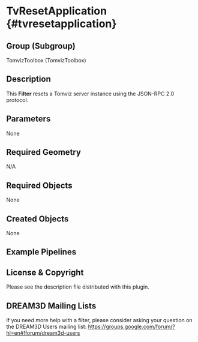 TvResetApplication {#tvresetapplication}
=============

## Group (Subgroup) ##

TomvizToolbox (TomvizToolbox)

## Description ##

This **Filter** resets a Tomviz server instance using the JSON-RPC 2.0 protocol.

## Parameters ##

None

## Required Geometry ##

N/A

## Required Objects ##

None

## Created Objects ##

None

## Example Pipelines ##



## License & Copyright ##

Please see the description file distributed with this plugin.

## DREAM3D Mailing Lists ##

If you need more help with a filter, please consider asking your question on the DREAM3D Users mailing list:
https://groups.google.com/forum/?hl=en#!forum/dream3d-users
